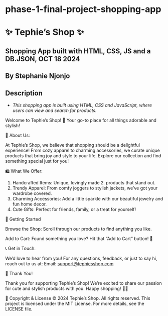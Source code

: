 # phase-1-final-project-shopping-app
# ✨ Tephie’s Shop ✨

## Shopping App built with HTML, CSS, JS and a DB.JSON, OCT 18 2024

## By Stephanie Njonjo

## Description

- *This shopping app is built using HTML, CSS and JavaScript, where users can view and search for products.*

Welcome to Tephie’s Shop! 🛒 Your go-to place for all things adorable and stylish!

🌟 About Us:

At Tephie’s Shop, we believe that shopping should be a delightful experience! From cozy apparel to charming accessories, we curate unique products that bring joy and style to your life. Explore our collection and find something special just for you!

🛍️ What We Offer:

1. Handcrafted Items: Unique, lovingly made 2. products that stand out.
2. Trendy Apparel: From comfy joggers to stylish jackets, we’ve got your wardrobe covered.
3. Charming Accessories: Add a little sparkle with our beautiful jewelry and fun home decor.
4. Cute Gifts: Perfect for friends, family, or a treat for yourself!


🚀 Getting Started

Browse the Shop: Scroll through our products to find anything you like.

Add to Cart: Found something you love? Hit that “Add to Cart” button! 🛒

📞 Get in Touch:

We’d love to hear from you! For any questions, feedback, or just to say hi, reach out to us at:
Email: support@tephiesshop.com


💖 Thank You!

Thank you for supporting Tephie’s Shop! We’re excited to share our passion for cute and stylish products with you. Happy shopping! 🌈✨


📄 Copyright & License
© 2024 Tephie’s Shop. All rights reserved. This project is licensed under the MIT License. For more details, see the LICENSE file.